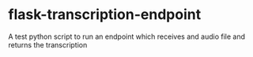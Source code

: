 # flask-transcription-endpoint
 A test python script to run an endpoint which receives and audio file and returns the transcription
